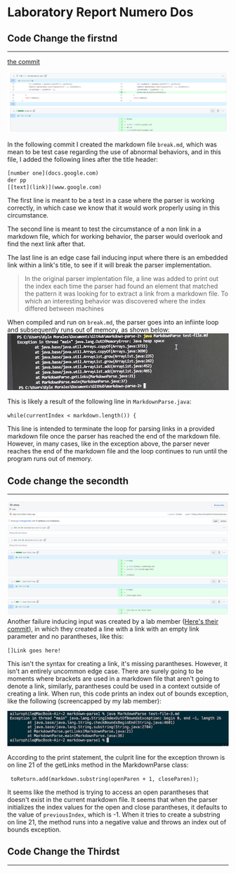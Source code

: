 # Laboratory Report Numero Dos
## Code Change the firstnd
---

[the commit](https://github.com/MochaCoral/markdown-parse/commit/2af026d7e54d063a6de8051979c4960c52084dba)

![screen](images/break-commit.PNG)

In the following commit I created the markdown file `break.md`, which was mean to be test case regarding the use of abnormal behaviors, and in this file, I added the following lines after the title header:
```
[number one](docs.google.com)
der pp
[[text](link)](www.google.com)
```

The first line is meant to be a test in a case where the parser is working correctly, in which case we know that it would work properly using in this circumstance.

The second line is meant to test the circumstance of a non link in a markdown file, which for working behavior, the parser would overlook and find the next link after that. 

The last line is an edge case fail inducing input where there is an embedded link within a link's title, to see if it will break the parser implementation.

>In the original parser implentation file, a line was added to print out the index each time the parser had found an element that matched the pattern it was looking for to extract a link from a markdown file. To which an interesting behavior was discovered where the index differed between machines

When compiled and run on `break.md`, the parser goes into an infiinte loop and subsequently runs out of memory, as shown below:
![err](images/IMG_3749.jpg)

This is likely a result of the following line in `MarkdownParse.java`:

`while(currentIndex < markdown.length()) {`

This line is intended to terminate the loop for parsing links in a provided markdown file once the parser has reached the end of the markdown file. However, in many cases, like in the exception above, the parser never reaches the end of the markdown file and the loop continues to run until the program runs out of memory.

## Code change the secondth
---
![second fail](images/second-commit.PNG)
Another failure inducing input was created by a lab member ([Here's their commit](https://github.com/cty3/markdown-parse/commit/7235ebcc936ce76fae20f6fb7b25b8cb0d31edb2)), in which they created a line with a link with an empty link parameter and no parantheses,  like this:

`[]Link goes here!`

This isn't the syntax for creating a link, it's missing parantheses. However, it isn't an entirely uncommon edge case. There are surely going to be moments where brackets are used in a markdown file that aren't going to denote a link, similarly, parantheses could be used in a context outside of creating a link. When run, this code prints an index out of bounds exception, like the following (screencapped by my lab member):

![index out of bounds](images/index-out.png)

According to the print statement, the culprit line for the exception thrown is on line 21 of the getLinks method in the MarkdownParse class:

` toReturn.add(markdown.substring(openParen + 1, closeParen));` 

It seems like the method is trying to access an open parantheses that doesn't exist in the current markdown file. It seems that when the parser initializes the index values for the open and close parantheses, it defaults to the value of `previousIndex`, which is -1. When it tries to create a substring on line 21, the method runs into a negative value and throws an index out of bounds exception.

## Code Change the Thirdst
---

